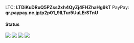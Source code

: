 LTC: **LTDiKuDRuQ5PZss2xh4QyZj4FHZhaHg9kT**
PayPay: **qr.paypay.ne.jp/p2p01_9lLTur5UuLErSTnU**

#### Status
![](http://github-profile-summary-cards.vercel.app/api/cards/most-commit-language?username=rucykun&theme=2077)
![](http://github-profile-summary-cards.vercel.app/api/cards/repos-per-language?username=rucykun&theme=2077)
![](http://github-profile-summary-cards.vercel.app/api/cards/productive-time?username=rucykun&theme=2077)
![](http://github-profile-summary-cards.vercel.app/api/cards/stats?username=rucykun&theme=2077)
